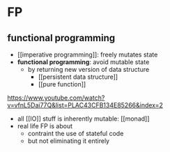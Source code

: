# FP
## functional programming

- [[imperative programming]]: freely mutates state
- **functional programming**: avoid mutable state 
	- by returning new version of data structure
		- [[persistent data structure]]
		- [[pure function]]

https://www.youtube.com/watch?v=vfnL5Dai77Q&list=PLAC43CFB134E85266&index=2

- all [[IO]] stuff is inherently mutable: [[monad]]
- real life FP is about 
	- contraint the use of stateful code 
	- but not eliminating it entirely
